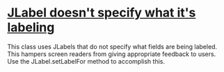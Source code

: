 # [JLabel doesn't specify what it's labeling](http://fb-contrib.sourceforge.net/bugdescriptions.html#S508C_NO_SETLABELFOR)

This class uses JLabels that do not specify what fields are being labeled.
			This hampers screen readers from giving appropriate feedback to users. Use
			the JLabel.setLabelFor method to accomplish this.